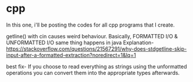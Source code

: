 # cpp
In this one, i'll be posting the codes for all cpp programs that I create. 

getline() with cin causes weird behaviour.  Basically, FORMATTED I/O & UNFORMATTED I/O
same thing happens in java
Explanation- 
https://stackoverflow.com/questions/21567291/why-does-stdgetline-skip-input-after-a-formatted-extraction?noredirect=1&lq=1

best fix- If you choose to read everything as strings using the unformatted operations you can convert them into the appropriate types afterwards.
